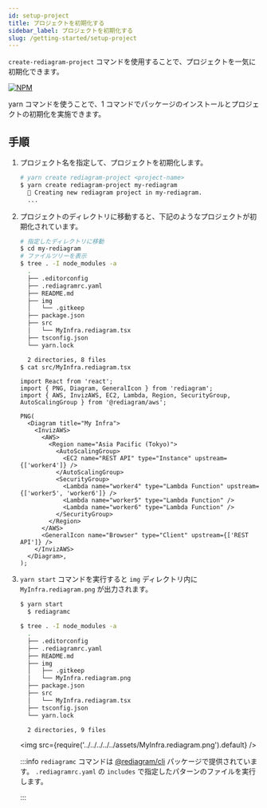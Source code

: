 ```yaml
---
id: setup-project
title: プロジェクトを初期化する
sidebar_label: プロジェクトを初期化する
slug: /getting-started/setup-project
---
```


`create-rediagram-project` コマンドを使用することで、プロジェクトを一気に初期化できます。

[![NPM](https://nodei.co/npm/create-rediagram-project.png?downloads=true&downloadRank=true&stars=true)](https://nodei.co/npm/create-rediagram-project/)

yarn コマンドを使うことで、1 コマンドでパッケージのインストールとプロジェクトの初期化を実施できます。

## 手順

1. プロジェクト名を指定して、プロジェクトを初期化します。

    ```bash
    # yarn create rediagram-project <project-name>
    $ yarn create rediagram-project my-rediagram
      🌈 Creating new rediagram project in my-rediagram.
      ...
    ```

1. プロジェクトのディレクトリに移動すると、下記のようなプロジェクトが初期化されています。

    ```bash
    # 指定したディレクトリに移動
    $ cd my-rediagram
    # ファイルツリーを表示
    $ tree . -I node_modules -a
      .
      ├── .editorconfig
      ├── .rediagramrc.yaml
      ├── README.md
      ├── img
      │   └── .gitkeep
      ├── package.json
      ├── src
      │   └── MyInfra.rediagram.tsx
      ├── tsconfig.json
      └── yarn.lock

      2 directories, 8 files
    $ cat src/MyInfra.rediagram.tsx
    ```

    ```tsx title="src/MyInfra.rediagram.tsx"
    import React from 'react';
    import { PNG, Diagram, GeneralIcon } from 'rediagram';
    import { AWS, InvizAWS, EC2, Lambda, Region, SecurityGroup, AutoScalingGroup } from '@rediagram/aws';

    PNG(
      <Diagram title="My Infra">
        <InvizAWS>
          <AWS>
            <Region name="Asia Pacific (Tokyo)">
              <AutoScalingGroup>
                <EC2 name="REST API" type="Instance" upstream={['worker4']} />
              </AutoScalingGroup>
              <SecurityGroup>
                <Lambda name="worker4" type="Lambda Function" upstream={['worker5', 'worker6']} />
                <Lambda name="worker5" type="Lambda Function" />
                <Lambda name="worker6" type="Lambda Function" />
              </SecurityGroup>
            </Region>
          </AWS>
          <GeneralIcon name="Browser" type="Client" upstream={['REST API']} />
        </InvizAWS>
      </Diagram>,
    );
    ```

1. `yarn start` コマンドを実行すると `img` ディレクトリ内に `MyInfra.rediagram.png` が出力されます。

    ```bash {11}
    $ yarn start
      $ rediagramc

    $ tree . -I node_modules -a
      .
      ├── .editorconfig
      ├── .rediagramrc.yaml
      ├── README.md
      ├── img
      │   ├── .gitkeep
      │   └── MyInfra.rediagram.png
      ├── package.json
      ├── src
      │   └── MyInfra.rediagram.tsx
      ├── tsconfig.json
      └── yarn.lock

      2 directories, 9 files
    ```

    <img src={require('../../../../../assets/MyInfra.rediagram.png').default} />

    :::info
    `rediagramc` コマンドは [@rediagram/cli](https://www.npmjs.com/package/@rediagram/cli) パッケージで提供されています。
    `.rediagramrc.yaml` の `includes` で指定したパターンのファイルを実行します。

    :::
